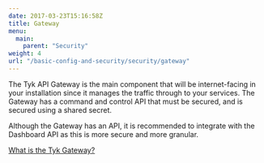 ```yaml
---
date: 2017-03-23T15:16:58Z
title: Gateway 
menu:
  main:
    parent: "Security"
weight: 4
url: "/basic-config-and-security/security/gateway"
---
```


The Tyk API Gateway is the main component that will be internet-facing in your installation since it manages the traffic through to your services. The Gateway has a command and control API that must be secured, and is secured using a shared secret.

Although the Gateway has an API, it is recommended to integrate with the Dashboard API as this is more secure and more granular.

[What is the Tyk Gateway?](/docs/concepts/tyk-components/gateway/)